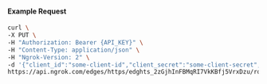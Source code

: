 <!-- Code generated for API Clients. DO NOT EDIT. -->

#### Example Request

```bash
curl \
-X PUT \
-H "Authorization: Bearer {API_KEY}" \
-H "Content-Type: application/json" \
-H "Ngrok-Version: 2" \
-d '{"client_id":"some-client-id","client_secret":"some-client-secret","enabled":true,"issuer":"https://accounts.google.com","scopes":["profile"]}' \
https://api.ngrok.com/edges/https/edghts_2zGjhInFBMqRI7VkKBfj5VrxDzu/routes/edghtsrt_2zGjhI8tIIiFtoVitlIyrbVuNTg/oidc
```
